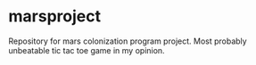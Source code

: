 # marsproject
Repository for mars colonization program project.
Most probably unbeatable tic tac toe game in my opinion.

